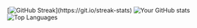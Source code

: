 


[![GitHub Streak](http://github-readme-streak-stats.herokuapp.com?user=codemedic213515&count_private=true&theme=dark&background=000000&token="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")](https://git.io/streak-stats)
![Your GitHub stats](https://github-readme-stats.vercel.app/api?username=codemedic213515&count_private=true&show_icons=true&theme=dark&token="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")
![Top Languages](https://github-readme-stats.vercel.app/api/top-langs/?username=codemedic213515&count_private=true&layout=compact&theme=dark&token="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")
